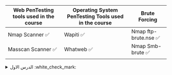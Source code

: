  | Web PenTesting tools used in the course | Operating System PenTesting Tools used in the course | Brute Forcing |
| ------------- | ------------- |  ------------- |
| Nmap Scanner  :white_check_mark:   | Wapiti :white_check_mark:     | Nmap ftp-brute.nse  :white_check_mark:    |
| Masscan Scanner :white_check_mark:     | Whatweb :white_check_mark:       | Nmap Smb-brute  :white_check_mark:                   |
|           |                 |                                                      |
 


<details><summary> الدرس الاول :white_check_mark: </summary>
<p>

```ruby
      "What are you gonna gain in this course - شن بتكسب من الكورس?"
```
https://github.com/homjxi0e/AIO/assets/25440152/d2f1b299-5133-45a9-8609-6a32f92e8bf9

</p>
</details>
